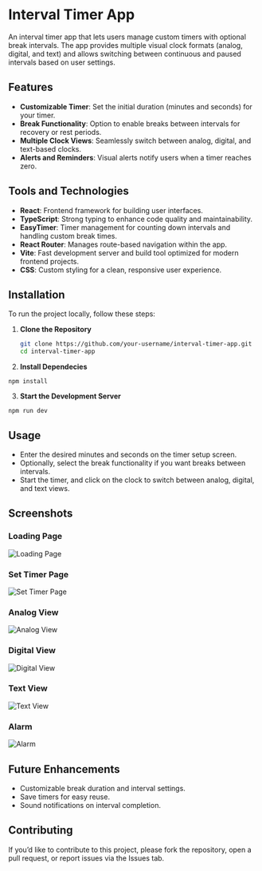 # Interval Timer App

An interval timer app that lets users manage custom timers with optional break intervals. The app provides multiple visual clock formats (analog, digital, and text) and allows switching between continuous and paused intervals based on user settings.

## Features

- **Customizable Timer**: Set the initial duration (minutes and seconds) for your timer.
- **Break Functionality**: Option to enable breaks between intervals for recovery or rest periods.
- **Multiple Clock Views**: Seamlessly switch between analog, digital, and text-based clocks.
- **Alerts and Reminders**: Visual alerts notify users when a timer reaches zero.

## Tools and Technologies

- **React**: Frontend framework for building user interfaces.
- **TypeScript**: Strong typing to enhance code quality and maintainability.
- **EasyTimer**: Timer management for counting down intervals and handling custom break times.
- **React Router**: Manages route-based navigation within the app.
- **Vite**: Fast development server and build tool optimized for modern frontend projects.
- **CSS**: Custom styling for a clean, responsive user experience.

## Installation

To run the project locally, follow these steps:

1. **Clone the Repository**
   ```bash
   git clone https://github.com/your-username/interval-timer-app.git
   cd interval-timer-app
   ```
2. **Install Dependecies**

```
npm install
```

3. **Start the Development Server**

```
npm run dev
```

## Usage

- Enter the desired minutes and seconds on the timer setup screen.
- Optionally, select the break functionality if you want breaks between intervals.
- Start the timer, and click on the clock to switch between analog, digital, and text views.

## Screenshots

### Loading Page

![Loading Page](images/loading.png)

### Set Timer Page

![Set Timer Page](images/setTimer.png)

### Analog View

![Analog View](images/analog.png)

### Digital View

![Digital View](images/digital.png)

### Text View

![Text View](images/text.png)

### Alarm

![Alarm](images/alarm.png)

## Future Enhancements

- Customizable break duration and interval settings.
- Save timers for easy reuse.
- Sound notifications on interval completion.

## Contributing

If you’d like to contribute to this project, please fork the repository, open a pull request, or report issues via the Issues tab.
